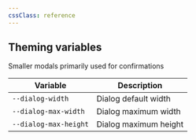 ```yaml
---
cssClass: reference
---
```


## Theming variables

Smaller modals primarily used for confirmations

| Variable              | Description           |
| --------------------- | --------------------- |
| `--dialog-width`      | Dialog default width  |
| `--dialog-max-width`  | Dialog maximum width  |
| `--dialog-max-height` | Dialog maximum height |
